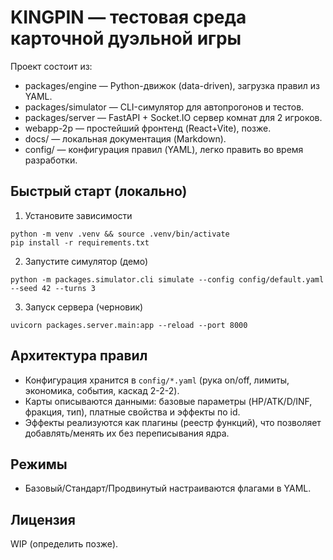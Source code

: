 # KINGPIN — тестовая среда карточной дуэльной игры

Проект состоит из:

- packages/engine — Python-движок (data-driven), загрузка правил из YAML.
- packages/simulator — CLI-симулятор для автопрогонов и тестов.
- packages/server — FastAPI + Socket.IO сервер комнат для 2 игроков.
- webapp-2p — простейший фронтенд (React+Vite), позже.
- docs/ — локальная документация (Markdown).
- config/ — конфигурация правил (YAML), легко править во время разработки.

## Быстрый старт (локально)

1) Установите зависимости
```
python -m venv .venv && source .venv/bin/activate
pip install -r requirements.txt
```

2) Запустите симулятор (демо)
```
python -m packages.simulator.cli simulate --config config/default.yaml --seed 42 --turns 3
```

3) Запуск сервера (черновик)
```
uvicorn packages.server.main:app --reload --port 8000
```

## Архитектура правил

- Конфигурация хранится в `config/*.yaml` (рука on/off, лимиты, экономика, события, каскад 2-2-2).
- Карты описываются данными: базовые параметры (HP/ATK/D/INF, фракция, тип), платные свойства и эффекты по id.
- Эффекты реализуются как плагины (реестр функций), что позволяет добавлять/менять их без переписывания ядра.

## Режимы

- Базовый/Стандарт/Продвинутый настраиваются флагами в YAML.

## Лицензия

WIP (определить позже).
